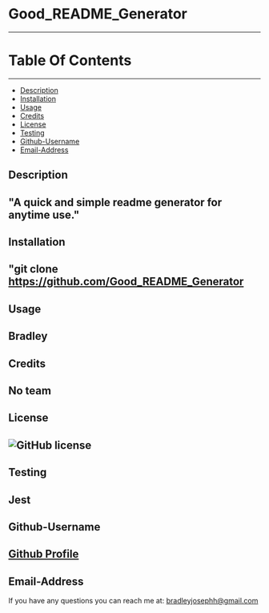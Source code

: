 
  # Good_README_Generator
  ----------------------------------
  # Table Of Contents
  -------------------
  * [Description](#description)
  * [Installation](#installation)
  * [Usage](#usage)
  * [Credits](#credits)
  * [License](#license)
  * [Testing](#testing)
  * [Github-Username](#github-username)
  * [Email-Address](#email-address)
  
  ## Description
  "A quick and simple readme generator for anytime use."
  --
  ## Installation
   "git clone https://github.com/Good_README_Generator
  --
  ## Usage
   Bradley
  --
  ## Credits
   No team
  --
  ## License
  ![GitHub license](https://img.shields.io/badge/license-MIT-blue.svg)
  --
  ## Testing
   Jest
  --
  ## Github-Username
  [Github Profile](https://github.com/bradleyjosephh)
  --
  ## Email-Address
  If you have any questions you can reach me at:
   bradleyjosephh@gmail.com
  
